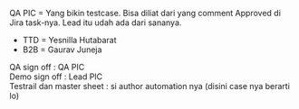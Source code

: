 QA PIC = Yang bikin testcase. Bisa diliat dari yang comment Approved di Jira task-nya.
Lead itu udah ada dari sananya.
- TTD = Yesnilla Hutabarat
- B2B = Gaurav Juneja

QA sign off : QA PIC  
Demo sign off : Lead PIC  
Testrail dan master sheet : si author automation nya (disini case nya berarti lo)

